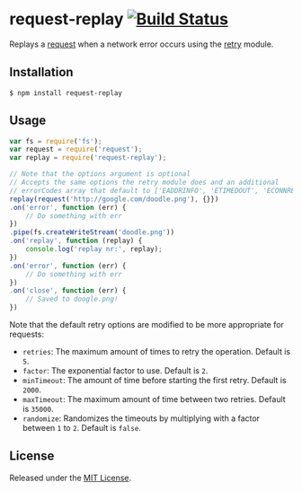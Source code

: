 # request-replay [![Build Status](https://secure.travis-ci.org/IndigoUnited/node-request-replay.png)](http://travis-ci.org/IndigoUnited/node-request-replay.png)

Replays a [request](https://github.com/mikeal/request) when a network error occurs using the [retry](https://github.com/felixge/node-retry) module.


## Installation

`$ npm install request-replay`


## Usage

```js
var fs = require('fs');
var request = require('request');
var replay = require('request-replay');

// Note that the options argument is optional
// Accepts the same options the retry module does and an additional
// errorCodes array that default to ['EADDRINFO', 'ETIMEDOUT', 'ECONNRESET']
replay(request('http://google.com/doodle.png'), {}})
.on('error', function (err) {
    // Do something with err
})
.pipe(fs.createWriteStream('doodle.png'))
.on('replay', function (replay) {
    console.log('replay nr:', replay);
})
.on('error', function (err) {
    // Do something with err
})
.on('close', function (err) {
    // Saved to doogle.png!
})
```

Note that the default retry options are modified to be more appropriate for requests:

* `retries`: The maximum amount of times to retry the operation. Default is `5`.
* `factor`: The exponential factor to use. Default is `2`.
* `minTimeout`: The amount of time before starting the first retry. Default is `2000`.
* `maxTimeout`: The maximum amount of time between two retries. Default is `35000`.
* `randomize`: Randomizes the timeouts by multiplying with a factor between `1` to `2`. Default is `false`.


## License

Released under the [MIT License](http://www.opensource.org/licenses/mit-license.php).
